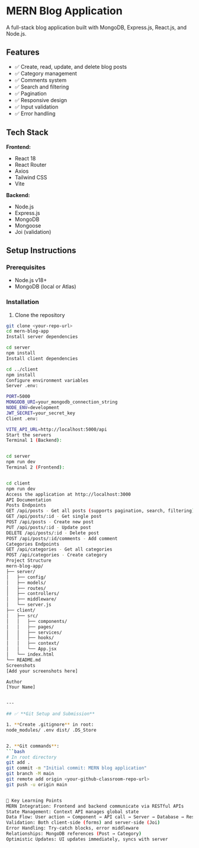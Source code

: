 # MERN Blog Application

A full-stack blog application built with MongoDB, Express.js, React.js, and Node.js.

## Features

- ✅ Create, read, update, and delete blog posts
- ✅ Category management
- ✅ Comments system
- ✅ Search and filtering
- ✅ Pagination
- ✅ Responsive design
- ✅ Input validation
- ✅ Error handling

## Tech Stack

**Frontend:**
- React 18
- React Router
- Axios
- Tailwind CSS
- Vite

**Backend:**
- Node.js
- Express.js
- MongoDB
- Mongoose
- Joi (validation)

## Setup Instructions

### Prerequisites
- Node.js v18+
- MongoDB (local or Atlas)

### Installation

1. Clone the repository
```bash
git clone <your-repo-url>
cd mern-blog-app
Install server dependencies

cd server
npm install
Install client dependencies

cd ../client
npm install
Configure environment variables
Server .env:

PORT=5000
MONGODB_URI=your_mongodb_connection_string
NODE_ENV=development
JWT_SECRET=your_secret_key
Client .env:

VITE_API_URL=http://localhost:5000/api
Start the servers
Terminal 1 (Backend):


cd server
npm run dev
Terminal 2 (Frontend):


cd client
npm run dev
Access the application at http://localhost:3000
API Documentation
Posts Endpoints
GET /api/posts - Get all posts (supports pagination, search, filtering)
GET /api/posts/:id - Get single post
POST /api/posts - Create new post
PUT /api/posts/:id - Update post
DELETE /api/posts/:id - Delete post
POST /api/posts/:id/comments - Add comment
Categories Endpoints
GET /api/categories - Get all categories
POST /api/categories - Create category
Project Structure
mern-blog-app/
├── server/
│   ├── config/
│   ├── models/
│   ├── routes/
│   ├── controllers/
│   ├── middleware/
│   └── server.js
├── client/
│   ├── src/
│   │   ├── components/
│   │   ├── pages/
│   │   ├── services/
│   │   ├── hooks/
│   │   ├── context/
│   │   └── App.jsx
│   └── index.html
└── README.md
Screenshots
[Add your screenshots here]

Author
[Your Name]


---

## ✅ **Git Setup and Submission**

1. **Create .gitignore** in root:
node_modules/ .env dist/ .DS_Store


2. **Git commands**:
```bash
# In root directory
git add .
git commit -m "Initial commit: MERN blog application"
git branch -M main
git remote add origin <your-github-classroom-repo-url>
git push -u origin main


🎯 Key Learning Points
MERN Integration: Frontend and backend communicate via RESTful APIs
State Management: Context API manages global state
Data Flow: User action → Component → API call → Server → Database → Response → Update UI
Validation: Both client-side (forms) and server-side (Joi)
Error Handling: Try-catch blocks, error middleware
Relationships: MongoDB references (Post → Category)
Optimistic Updates: UI updates immediately, syncs with server